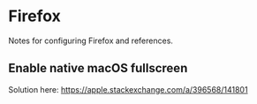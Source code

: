 # Firefox

Notes for configuring Firefox and references.

## Enable native macOS fullscreen

Solution here: <https://apple.stackexchange.com/a/396568/141801>
